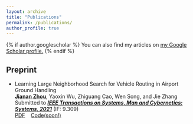 ```yaml
---
layout: archive
title: "Publications"
permalink: /publications/
author_profile: true
---
```


{% if author.googlescholar %}
  You can also find my articles on <u><a href="{{author.googlescholar}}">my Google Scholar profile</a>.</u>
{% endif %}

## Preprint

* Learning Large Neighborhood Search for Vehicle Routing in Airport Ground Handling  \
   **<u>Jianan Zhou</u>**, Yaoxin Wu, Zhiguang Cao, Wen Song, and Jie Zhang \
   Submitted to ***[IEEE Transactions on Systems, Man and Cybernetics: Systems, 2021](https://ieeexplore.ieee.org/xpl/RecentIssue.jsp?punumber=6221021)*** (IF: 9.309) \
   [PDF](https://royalskye.github.io/files/IEEE_TSMC_202103.pdf)&nbsp;&nbsp;&nbsp;&nbsp;[Code(soon!)](https://github.com/RoyalSkye/Learn-LNS-AGH)

